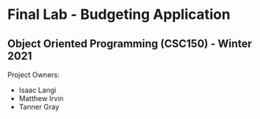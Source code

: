 # Final Lab - Budgeting Application
## Object Oriented Programming (CSC150) - Winter 2021

Project Owners:
<ul>
<li>Isaac Langi</li>
<li>Matthew Irvin</li>
<li>Tanner Gray</li>
</ul>